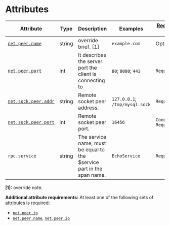 # Attributes

<!-- semconv grpc.client(full) -->
| Attribute  | Type | Description  | Examples  | [Requirement Level](https://github.com/open-telemetry/opentelemetry-specification/blob/main/specification/common/attribute-requirement-level.md) |
|---|---|---|---|---|
| [`net.peer.name`](input_general.md) | string | override brief. [1] | `example.com` | Opt-In |
| [`net.peer.port`](input_general.md) | int | It describes the server port the client is connecting to | `80`; `8080`; `443` | `Required` |
| [`net.sock.peer.addr`](input_general.md) | string | Remote socket peer address. | `127.0.0.1`; `/tmp/mysql.sock` | `Required` |
| [`net.sock.peer.port`](input_general.md) | int | Remote socket peer port. | `16456` | `Conditionally Required` <condition> |
| `rpc.service` | string | The service name, must be equal to the $service part in the span name. | `EchoService` | `Required` |

**[1]:** override note.

**Additional attribute requirements:** At least one of the following sets of attributes is required:

* [`net.peer.ip`](input_general.md)
* [`net.peer.name`](input_general.md), [`net.peer.ip`](input_general.md)
<!-- endsemconv -->
